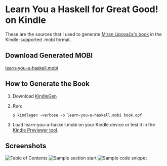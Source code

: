 Learn You a Haskell for Great Good! on Kindle
=============================================
These are the sources that I used to generate [Miran Lipovača's book][1] in the
Kindle-supported .mobi format.


Download Generated MOBI
-----------------------
[learn-you-a-haskell.mobi](https://github.com/RadoBuransky/learn-you-a-haskell-kindle/releases/download/v1.0.0/learn-you-a-haskell.mobi)


How to Generate the Book
------------------------
1. Download [KindleGen][2]
2. Run:

   `$ kindlegen -verbose -o learn-you-a-haskell.mobi book.opf`

3. Load learn-you-a-haskell.mobi on your Kindle device or test it in the [Kindle
Previewer tool][2].


Screenshots
-----------
![Table of Contents](https://github.com/igstan/learn-you-a-haskell-kindle/raw/master/screenshot-01.gif)
![Sample section start](https://github.com/igstan/learn-you-a-haskell-kindle/raw/master/screenshot-02.gif)
![Sample code snippet](https://github.com/igstan/learn-you-a-haskell-kindle/raw/master/screenshot-03.gif)


[1]: http://learnyouahaskell.com/
[2]: https://www.amazon.com/gp/feature.html?tag=mr060-20&docId=1000765211
